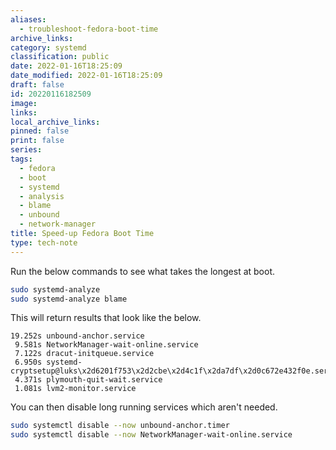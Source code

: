 ```yaml
---
aliases:
  - troubleshoot-fedora-boot-time
archive_links: 
category: systemd
classification: public
date: 2022-01-16T18:25:09
date_modified: 2022-01-16T18:25:09
draft: false
id: 20220116182509
image: 
links: 
local_archive_links: 
pinned: false
print: false
series: 
tags:
  - fedora
  - boot
  - systemd
  - analysis
  - blame
  - unbound
  - network-manager
title: Speed-up Fedora Boot Time
type: tech-note
---
```


Run the below commands to see what takes the longest at boot.

```sh
sudo systemd-analyze
sudo systemd-analyze blame
```

This will return results that look like the below.

```text
19.252s unbound-anchor.service
 9.581s NetworkManager-wait-online.service
 7.122s dracut-initqueue.service
 6.950s systemd-cryptsetup@luks\x2d6201f753\x2d2cbe\x2d4c1f\x2da7df\x2d0c672e432f0e.service
 4.371s plymouth-quit-wait.service
 1.081s lvm2-monitor.service
```

You can then disable long running services which aren't needed.

```sh
sudo systemctl disable --now unbound-anchor.timer
sudo systemctl disable --now NetworkManager-wait-online.service
```


